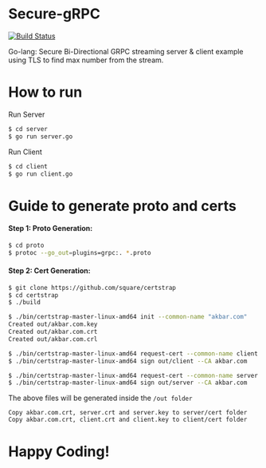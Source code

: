 
# Secure-gRPC

[![Build Status](https://travis-ci.org/joemccann/dillinger.svg?branch=master)](https://travis-ci.org/joemccann/dillinger)

Go-lang: Secure Bi-Directional GRPC streaming server & client example using TLS to find max number from the stream.

# How to run

Run Server
```sh
$ cd server
$ go run server.go
```
Run Client
``` sh
$ cd client
$ go run client.go
```

# Guide to generate proto and certs
#### Step 1: Proto Generation:

``` sh
$ cd proto
$ protoc --go_out=plugins=grpc:. *.proto
```
#### Step 2: Cert Generation:
```sh
$ git clone https://github.com/square/certstrap
$ cd certstrap
$ ./build
```

```sh
$ ./bin/certstrap-master-linux-amd64 init --common-name "akbar.com"
Created out/akbar.com.key
Created out/akbar.com.crt
Created out/akbar.com.crl
```
```sh
$ ./bin/certstrap-master-linux-amd64 request-cert --common-name client
$ ./bin/certstrap-master-linux-amd64 sign out/client --CA akbar.com 

$ ./bin/certstrap-master-linux-amd64 request-cert --common-name server
$ ./bin/certstrap-master-linux-amd64 sign out/server --CA akbar.com
```
The above files will be generated inside the `/out folder`

`Copy akbar.com.crt, server.crt and server.key to server/cert folder`
`Copy akbar.com.crt, client.crt and client.key to client/cert folder`

# Happy Coding!
